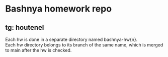 # Bashnya homework repo
## tg: houtenel
Each hw is done in a separate directory named bashnya-hw{n}.  
Each hw directory belongs to its branch of the same name, which is merged to main after the hw is checked.

